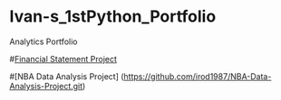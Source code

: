 # Ivan-s_1stPython_Portfolio
Analytics Portfolio

#[Financial Statement Project](https://github.com/irod1987/Financial-Statement-Project-with-Python.git)


#[NBA Data Analysis Project] (https://github.com/irod1987/NBA-Data-Analysis-Project.git)
